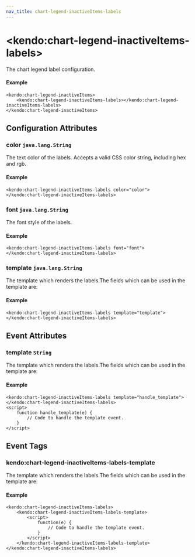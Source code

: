 ```yaml
---
nav_title: chart-legend-inactiveItems-labels
---
```


# \<kendo:chart-legend-inactiveItems-labels\>

The chart legend label configuration.

#### Example
    <kendo:chart-legend-inactiveItems>
        <kendo:chart-legend-inactiveItems-labels></kendo:chart-legend-inactiveItems-labels>
    </kendo:chart-legend-inactiveItems>

## Configuration Attributes

### color `java.lang.String`

The text color of the labels. Accepts a valid CSS color string, including hex and rgb.

#### Example
    <kendo:chart-legend-inactiveItems-labels color="color">
    </kendo:chart-legend-inactiveItems-labels>

### font `java.lang.String`

The font style of the labels.

#### Example
    <kendo:chart-legend-inactiveItems-labels font="font">
    </kendo:chart-legend-inactiveItems-labels>

### template `java.lang.String`

The template which renders the labels.The fields which can be used in the template are:

#### Example
    <kendo:chart-legend-inactiveItems-labels template="template">
    </kendo:chart-legend-inactiveItems-labels>


## Event Attributes

### template `String`

The template which renders the labels.The fields which can be used in the template are:


#### Example
    <kendo:chart-legend-inactiveItems-labels template="handle_template">
    </kendo:chart-legend-inactiveItems-labels>
    <script>
        function handle_template(e) {
            // Code to handle the template event.
        }
    </script>

## Event Tags

### kendo:chart-legend-inactiveItems-labels-template

The template which renders the labels.The fields which can be used in the template are:


#### Example
    <kendo:chart-legend-inactiveItems-labels>
        <kendo:chart-legend-inactiveItems-labels-template>
            <script>
                function(e) {
                    // Code to handle the template event.
                }
            </script>
        </kendo:chart-legend-inactiveItems-labels-template>
    </kendo:chart-legend-inactiveItems-labels>

